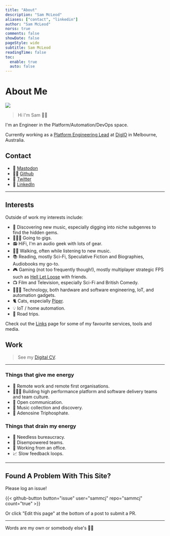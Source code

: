 ```yaml
---
title: "About"
description: "Sam McLeod"
aliases: ["contact", "linkedin"]
author: "Sam McLeod"
norss: true
comments: false
showDate: false
pageStyle: wide
subtitle: Sam McLeod
readingTime: false
toc:
  enable: true
  auto: false
---
```

<!-- markdownlint-disable MD025 -->

# About Me

![](/profilephoto/apple-touch-icon.png)

> Hi I'm Sam 👋🏻

I'm an Engineer in the Platform/Automation/DevOps space.

Currently working as a [Platform Engineering Lead](/cv/) at [DigIO](htttps://digio.com.au) in Melbourne, Australia.

## Contact

- 🐘 [Mastodon](https://aus.social/@s_mcleod)
- 🧑‍💻 [Github](https://www.github.com/sammcj)
- 🦃 [Twitter](https://www.twitter.com/sammcj)
- 👔 [LinkedIn](https://www.linkedin.com/in/sammcj)

---

## Interests

Outside of work my interests include:

- 🎸 Discovering new music, especially digging into niche subgenres to find the hidden gems.
- 👨🏻‍🎤 Going to gigs.
- 📻 HiFi, I'm an audio geek with lots of gear.
- 🚶‍♂️ Walking, often while listening to new music.
- 📚 Reading, mostly Sci-Fi, Speculative Fiction and Biographies, Audiobooks my go-to.
- 🎮 Gaming (not too frequently though!), mostly multiplayer strategic FPS such as [Hell Let Loose](https://www.hellletloose.com/) with friends.
- 📺 Film and Television, especially Sci-Fi and British Comedy.
- 🧑🏼‍💻 Technology, both hardware and software engineering, IoT, and automation gadgets.
- 🐈 Cats, especially [Piper](piper.jpg).
- 💡 IoT / home automation.
- 🚗 Road trips.

Check out the [Links](/links/) page for some of my favourite services, tools and media.

## Work

> See my [Digital CV](/cv/).

---

### Things that give me energy

- 🏡 Remote work and remote first organisations.
- 🧑‍🤝‍🧑 Building high performance platform and software delivery teams and team culture.
- 🙋 Open communication.
- 🎷 Music collection and discovery.
- 🔬 Adenosine Triphosphate.

### Things that drain my energy

- 💼 Needless bureaucracy.
- 🔐 Disempowered teams.
- 🏢 Working from an office.
- 📈 Slow feedback loops.

---

## Found A Problem With This Site?

Please log an issue!

{{< github-button button="issue"    user="sammcj" repo="sammcj" count="true" >}}

Or click "Edit this page" at the bottom of a post to submit a PR.

---

Words are my own or somebody else's 🖖🏼
